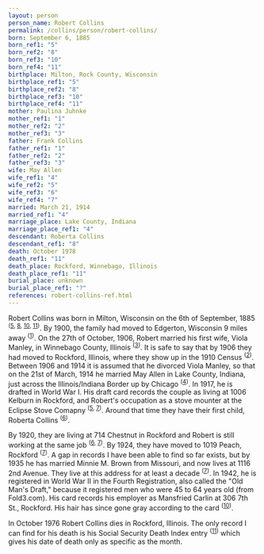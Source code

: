 ```yaml
---
layout: person
person_name: Robert Collins
permalink: /collins/person/robert-collins/
born: September 6, 1885
born_ref1: "5"
born_ref2: "8"
born_ref3: "10"
born_ref4: "11"
birthplace: Milton, Rock County, Wisconsin
birthplace_ref1: "5"
birthplace_ref2: "8"
birthplace_ref3: "10"
birthplace_ref4: "11"
mother: Paulina Juhnke
mother_ref1: "1"
mother_ref2: "2"
mother_ref3: "3"
father: Frank Collins
father_ref1: "1"
father_ref2: "2"
father_ref3: "3"
wife: May Allen
wife_ref1: "4"
wife_ref2: "5"
wife_ref3: "6"
wife_ref4: "7"
married: March 21, 1914
married_ref1: "4"
marriage_place: Lake County, Indiana
marriage_place_ref1: "4"
descendant: Roberta Collins
descendant_ref1: "8"
death: October 1978
death_ref1: "11"
death_place: Rockford, Winnebago, Illinois
death_place_ref1: "11"
burial_place: unknown
burial_place_ref1: "?"
references: robert-collins-ref.html
---
```


Robert Collins was born in Milton, Wisconsin on the 6th of September, 1885 <sup>([5](#5), [8](#8), [10](#10), [11](#11))</sup>. By 1900, the family had moved to Edgerton, Wisconsin 9 miles away <sup>([1](#1))</sup>. On the 27th of October, 1906, Robert married his first wife, Viola Manley, in Winnebago County, Illinois <sup>([3](#3))</sup>. It is safe to say that by 1906 they had moved to Rockford, Illinois, where they show up in the 1910 Census <sup>([2](#2))</sup>. Between 1906 and 1914 it is assumed that he divorced Viola Manley, so that on the 21st of March, 1914 he married May Allen in Lake County, Indiana, just across the Illinois/Indiana Border up by Chicago <sup>([4](#4))</sup>. In 1917, he is drafted in World War I. His draft card records the couple as living at 1006 Kelburn in Rockford, and Robert's occupation as a stove mounter at the Eclipse Stove Comapny <sup>([5](#5), [7](#7))</sup>. Around that time they have their first child, Roberta Collins <sup>([6](#6))</sup>.

By 1920, they are living at 714 Chestnut in Rockford and Robert is still working at the same job <sup>([6](#6), [7](#7))</sup>. By 1924, they have moved to 1019 Peach, Rockford <sup>([7](#7))</sup>. A gap in records I have been able to find so far exists, but by 1935 he has married Minnie M. Brown from Missouri, and now lives at 1116 2nd Avenue. They live at this address for at least a decade <sup>([7](#7))</sup>. In 1942, he is registered in World War II in the Fourth Registration, also called the "Old Man's Draft," because it registered men who were 45 to 64 years old (from Fold3.com). His card records his employer as Mansfried Carlin at 306 7th St., Rockford. His hair has since gone gray according to the card <sup>([10](#10))</sup>.

In October 1976 Robert Collins dies in Rockford, Illinois. The only record I can find for his death is his Social Security Death Index entry <sup>([11](#11))</sup> which gives his date of death only as specific as the month.
